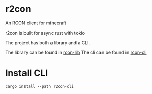 # r2con

An RCON client for minecraft

r2con is built for async rust with tokio

The project has both a library and a CLI.

The library can be found in [rcon-lib](./r2con-lib/)
The cli can be found in [rcon-cli](./r2con-cli/)


# Install CLI

```
cargo install --path r2con-cli
```